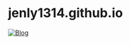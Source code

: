 # jenly1314.github.io
[![Blog](https://img.shields.io/badge/blog-Jenly-9932CC.svg)](https://jenly1314.github.io)
